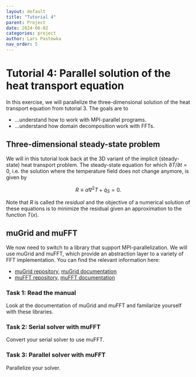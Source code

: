```yaml
---
layout: default
title: "Tutorial 4"
parent: Project
date: 2024-06-02
categories: project
author: Lars Pastewka
nav_order: 5
---
```

# Tutorial 4: Parallel solution of the heat transport equation

In this exercise, we will parallelize the three-dimensional solution of the heat transport equation from tutorial 3. The goals are to

* ...understand how to work with MPI-parallel programs.
* ...understand how domain decomposition work with FFTs.

## Three-dimensional steady-state problem

We will in this tutorial look back at the 3D variant of the implicit (steady-state) heat transport problem. The steady-state equation for which $\partial T/\partial t=0$, i.e. the solution where the temperature field does not change anymore, is given by

$$R \equiv  \alpha \nabla^2 T + \dot{q}_S=0.$$

Note that $R$ is called the _residual_ and the objective of a numerical solution of these equations is to minimize the residual given an approximation to the function $T(x)$.

## muGrid and muFFT

We now need to switch to a library that support MPI-parallelization. We will use muGrid and muFFT, which provide an abstraction layer to a variety of FFT implementation. You can find the relevant information here:

* [muGrid repository](https://github.com/muSpectre/muGrid), [muGrid documentation](https://muspectre.github.io/muGrid/)
* [muFFT repository](https://github.com/muSpectre/muFFT), [muFFT documentation](https://muspectre.github.io/muFFT/)

### Task 1: Read the manual

Look at the documentation of muGrid and muFFT and familarize yourself with these libraries.

### Task 2: Serial solver with muFFT

Convert your serial solver to use muFFT.

### Task 3: Parallel solver with muFFT

Parallelize your solver.
